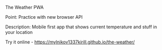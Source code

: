 The Weather PWA

Point: 
Practice with new browser API

Description:
Mobile first app that shows current temperature and stuff in your location

Try it online - https://mylnikov1337kirill.github.io/the-weather/
